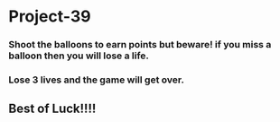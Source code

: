 # Project-39
  
### Shoot the balloons to earn points but beware! if you miss a balloon then you will lose a life. 
### Lose 3 lives and the game will get over.
## Best of Luck!!!!
